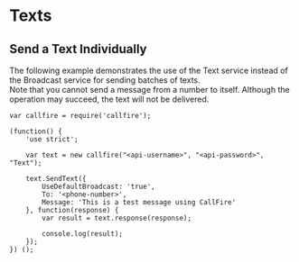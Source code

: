 Texts
=====

## Send a Text Individually

The following example demonstrates the use of the Text service instead of the
Broadcast service for sending batches of texts.  
Note that you cannot send a message from a number to itself. Although the operation
may succeed, the text will not be delivered.

```node
var callfire = require('callfire');

(function() {
    'use strict';
    
    var text = new callfire("<api-username>", "<api-password>", "Text");
    
    text.SendText({
        UseDefaultBroadcast: 'true',
        To: '<phone-number>',
        Message: 'This is a test message using CallFire'
    }, function(response) {
        var result = text.response(response);
        
        console.log(result);
    });
}) ();
```
